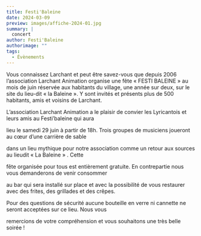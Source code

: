 ```yaml
---
title: Festi'Baleine
date: 2024-03-09
preview: images/affiche-2024-01.jpg
summary: |
  concert 
author: Festi'Baleine
authorimage: ""
tags:
  - Évènements
---
```

Vous connaissez Larchant et peut être savez-vous que depuis 2006 l’association Larchant Animation organise une fête « FESTI BALEINE »  au mois de juin réservée aux habitants du village, une année sur deux, sur le site du lieu-dit « la Baleine ». Y sont invités et présents plus de 500 habitants, amis et voisins de Larchant.

L’association Larchant Animation a le plaisir de convier les Lyricantois et leurs amis au Festi’baleine qui aura

lieu le samedi 29 juin à partir de 18h. Trois groupes de musiciens joueront au cœur d’une carrière de sable

dans un lieu mythique pour notre association comme un retour aux sources au lieudit « La Baleine » . Cette

fête organisée pour tous est entièrement gratuite. En contrepartie nous vous demanderons de venir consommer

au bar qui sera installé sur place et avec la possibilité de vous restaurer avec des frites, des grillades et des crêpes.

Pour des questions de sécurité aucune bouteille en verre ni cannette ne seront acceptées sur ce lieu. Nous vous

remercions de votre compréhension et vous souhaitons une très belle soirée !
